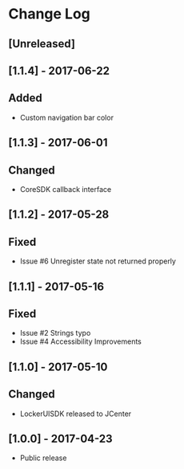 # Change Log

## [Unreleased]

## [1.1.4] - 2017-06-22

## Added
- Custom navigation bar color

## [1.1.3] - 2017-06-01

## Changed

- CoreSDK callback interface

## [1.1.2] - 2017-05-28

## Fixed
- Issue #6 Unregister state not returned properly

## [1.1.1] - 2017-05-16

## Fixed

- Issue #2 Strings typo
- Issue #4 Accessibility Improvements

## [1.1.0] - 2017-05-10

## Changed

- LockerUISDK released to JCenter

## [1.0.0] - 2017-04-23

- Public release
